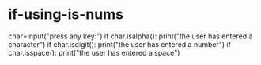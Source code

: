 # if-using-is-nums
char=input("press any key:")
if char.isalpha():
    print("the user has entered a character")
if char.isdigit():
    print("the user has entered a number")
if char.isspace():
    print("the user has entered a space")
        
        
